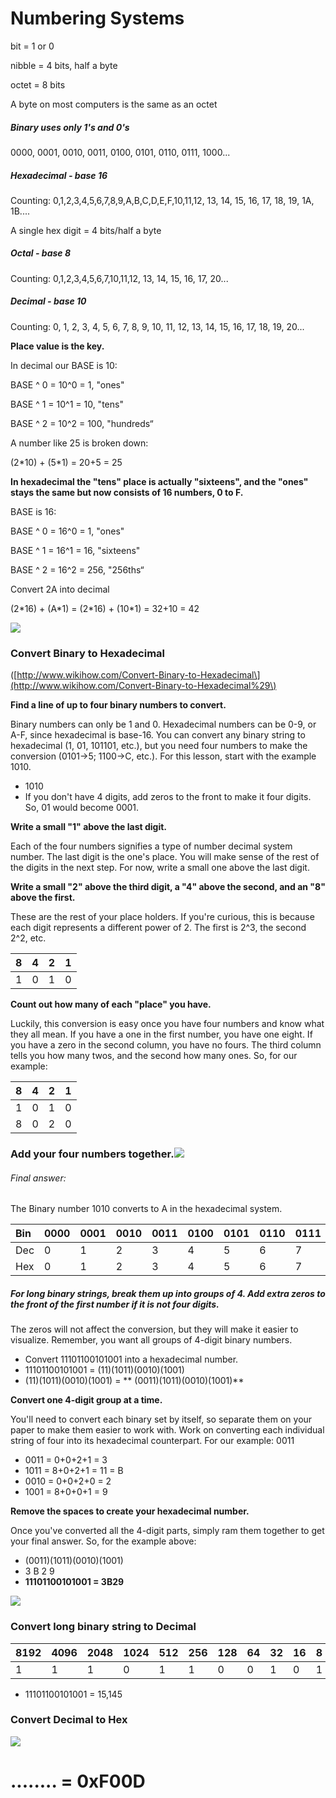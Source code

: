 # **Numbering Systems**

bit = 1 or 0

nibble = 4 bits, half a byte

octet = 8 bits

A byte on most computers is the same as an octet

##### **Binary uses only 1's and 0's**

0000, 0001, 0010, 0011, 0100, 0101, 0110, 0111, 1000...

##### **Hexadecimal - base 16**

Counting: 0,1,2,3,4,5,6,7,8,9,A,B,C,D,E,F,10,11,12, 13, 14, 15, 16, 17, 18, 19, 1A, 1B....

A single hex digit = 4 bits/half a byte

##### **Octal - base 8**

Counting: 0,1,2,3,4,5,6,7,10,11,12, 13, 14, 15, 16, 17, 20...

##### **Decimal - base 10**

Counting: 0, 1, 2, 3, 4, 5, 6, 7, 8, 9, 10, 11, 12, 13, 14, 15, 16, 17, 18, 19, 20...

**Place value is the key.**

In decimal our BASE is 10:

BASE ^ 0 = 10^0 = 1,  "ones"

BASE ^ 1 = 10^1 = 10,  "tens"

BASE ^ 2 = 10^2 = 100,  "hundreds“

A number like 25 is broken down:

\(2\*10\) + \(5\*1\) = 20+5 = 25

**In hexadecimal the "tens" place is actually "sixteens", and  the "ones" stays the same but now consists of 16 numbers, 0 to F.**

BASE is 16:

BASE ^ 0 = 16^0 = 1, "ones"

BASE ^ 1 = 16^1 = 16, "sixteens"

BASE ^ 2 = 16^2 = 256,  "256ths“

Convert 2A into decimal

\(2\*16\) + \(A\*1\) = \(2\*16\) + \(10\*1\) = 32+10 = 42

![](/assets/htod.PNG)

### Convert Binary to Hexadecimal

\([http://www.wikihow.com/Convert-Binary-to-Hexadecimal\](http://www.wikihow.com/Convert-Binary-to-Hexadecimal%29\)

**Find a line of up to four binary numbers to convert.**

Binary numbers can only be 1 and 0. Hexadecimal numbers can be 0-9, or A-F, since hexadecimal is base-16. You can convert any binary string to hexadecimal \(1, 01, 101101, etc.\), but you need four numbers to make the conversion \(0101→5; 1100→C, etc.\). For this lesson, start with the example 1010.

* 1010
* If you don't have 4 digits, add zeros to the front to make it four digits. So, 01 would become 0001.

**Write a small "1" above the last digit.**

Each of the four numbers signifies a type of number decimal system number. The last digit is the one's place. You will make sense of the rest of the digits in the next step. For now, write a small one above the last digit.

**Write a small "2" above the third digit, a "4" above the second, and an "8" above the first.**

These are the rest of your place holders. If you're curious, this is because each digit represents a different power of 2. The first is 2^3, the second 2^2, etc.

| 8 | 4 | 2 | 1 |
| :--- | :--- | :--- | :--- |
| 1 | 0 | 1 | 0 |

**Count out how many of each "place" you have.**

Luckily, this conversion is easy once you have four numbers and know what they all mean. If you have a one in the first number, you have one eight. If you have a zero in the second column, you have no fours. The third column tells you how many twos, and the second how many ones. So, for our example:

| 8 | 4 | 2 | 1 |
| :--- | :--- | :--- | :--- |
| 1 | 0 | 1 | 0 |
| 8 | 0 | 2 | 0 |

### **Add your four numbers together.**![](/assets/aid1517259-v4-900px-Convert-Binary-to-Hexadecimal-Step-5.jpg)

###### Final answer:

The Binary number 1010 converts to A in the hexadecimal system.

| Bin | 0000 | 0001 | 0010 | 0011 | 0100 | 0101 | 0110 | 0111 | 1000 | 1001 | 1010 |
| :--- | :--- | :--- | :--- | :--- | :--- | :--- | :--- | :--- | :--- | :--- | :--- |
| Dec | 0 | 1 | 2 | 3 | 4 | 5 | 6 | 7 | 8 | 9 | 10 |
| Hex | 0 | 1 | 2 | 3 | 4 | 5 | 6 | 7 | 8 | 9 | A |

##### For long binary strings, break them up into groups of 4. **Add extra zeros to the front of the first number if it is not four digits.**

The zeros will not affect the conversion, but they will make it easier to visualize. Remember, you want all groups of 4-digit binary numbers.

* Convert 11101100101001 into a hexadecimal number.
* 11101100101001 = \(11\)\(1011\)\(0010\)\(1001\)
* \(11\)\(1011\)\(0010\)\(1001\) = ** \(0011\)\(1011\)\(0010\)\(1001\)**

**Convert one 4-digit group at a time.**

You'll need to convert each binary set by itself, so separate them on your paper to make them easier to work with. Work on converting each individual string of four into its hexadecimal counterpart. For our example: 0011

* 0011 = 0+0+2+1 = 3
* 1011 = 8+0+2+1 = 11 = B
* 0010 = 0+0+2+0 = 2
* 1001 = 8+0+0+1 = 9

**Remove the spaces to create your hexadecimal number.**

Once you've converted all the 4-digit parts, simply ram them together to get your final answer. So, for the example above:

* \(0011\)\(1011\)\(0010\)\(1001\)
* 3          B         2         9
* **11101100101001 = 3B29**

![](/assets/htob.PNG)

### **Convert long binary string to Decimal**

| 8192 | 4096 | 2048 | 1024 | 512 | 256 | 128 | 64 | 32 | 16 | 8 | 4 | 2 | 1 |
| :--- | :--- | :--- | :--- | :--- | :--- | :--- | :--- | :--- | :--- | :--- | :--- | :--- | :--- |
| 1 | 1 | 1 | 0 | 1 | 1 | 0 | 0 | 1 | 0 | 1 | 0 | 0 | 1 |

* 11101100101001 = 15,145

### Convert Decimal to Hex

![](/assets/dtoh.PNG)

# ........ = 0xF00D



